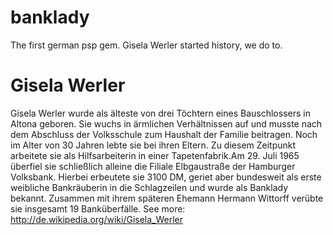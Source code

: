 # banklady

The first german psp gem. Gisela Werler started history, we do to.

# Gisela Werler

Gisela Werler wurde als älteste von drei Töchtern eines Bauschlossers in Altona geboren. Sie wuchs in ärmlichen Verhältnissen auf und musste nach dem Abschluss der Volksschule zum Haushalt der Familie beitragen. Noch im Alter von 30 Jahren lebte sie bei ihren Eltern. Zu diesem Zeitpunkt arbeitete sie als Hilfsarbeiterin in einer Tapetenfabrik.Am 29. Juli 1965 überfiel sie schließlich alleine die Filiale Elbgaustraße der Hamburger Volksbank. Hierbei erbeutete sie 3100 DM, geriet aber bundesweit als erste weibliche Bankräuberin in die Schlagzeilen und wurde als Banklady bekannt. Zusammen mit ihrem späteren Ehemann Hermann Wittorff verübte sie insgesamt 19 Banküberfälle. See more: http://de.wikipedia.org/wiki/Gisela_Werler

